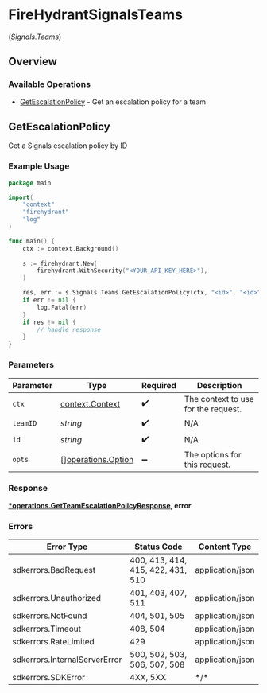 # FireHydrantSignalsTeams
(*Signals.Teams*)

## Overview

### Available Operations

* [GetEscalationPolicy](#getescalationpolicy) - Get an escalation policy for a team

## GetEscalationPolicy

Get a Signals escalation policy by ID

### Example Usage

```go
package main

import(
	"context"
	"firehydrant"
	"log"
)

func main() {
    ctx := context.Background()
    
    s := firehydrant.New(
        firehydrant.WithSecurity("<YOUR_API_KEY_HERE>"),
    )

    res, err := s.Signals.Teams.GetEscalationPolicy(ctx, "<id>", "<id>")
    if err != nil {
        log.Fatal(err)
    }
    if res != nil {
        // handle response
    }
}
```

### Parameters

| Parameter                                                | Type                                                     | Required                                                 | Description                                              |
| -------------------------------------------------------- | -------------------------------------------------------- | -------------------------------------------------------- | -------------------------------------------------------- |
| `ctx`                                                    | [context.Context](https://pkg.go.dev/context#Context)    | :heavy_check_mark:                                       | The context to use for the request.                      |
| `teamID`                                                 | *string*                                                 | :heavy_check_mark:                                       | N/A                                                      |
| `id`                                                     | *string*                                                 | :heavy_check_mark:                                       | N/A                                                      |
| `opts`                                                   | [][operations.Option](../../models/operations/option.md) | :heavy_minus_sign:                                       | The options for this request.                            |

### Response

**[*operations.GetTeamEscalationPolicyResponse](../../models/operations/getteamescalationpolicyresponse.md), error**

### Errors

| Error Type                        | Status Code                       | Content Type                      |
| --------------------------------- | --------------------------------- | --------------------------------- |
| sdkerrors.BadRequest              | 400, 413, 414, 415, 422, 431, 510 | application/json                  |
| sdkerrors.Unauthorized            | 401, 403, 407, 511                | application/json                  |
| sdkerrors.NotFound                | 404, 501, 505                     | application/json                  |
| sdkerrors.Timeout                 | 408, 504                          | application/json                  |
| sdkerrors.RateLimited             | 429                               | application/json                  |
| sdkerrors.InternalServerError     | 500, 502, 503, 506, 507, 508      | application/json                  |
| sdkerrors.SDKError                | 4XX, 5XX                          | \*/\*                             |